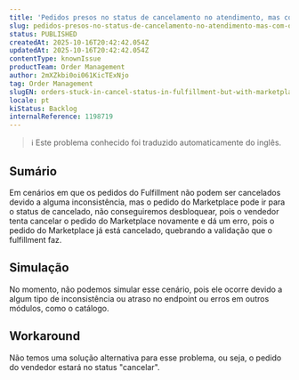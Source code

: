 ```yaml
---
title: 'Pedidos presos no status de cancelamento no atendimento, mas com o Marketplace cancelado.'
slug: pedidos-presos-no-status-de-cancelamento-no-atendimento-mas-com-o-marketplace-cancelado
status: PUBLISHED
createdAt: 2025-10-16T20:42:42.054Z
updatedAt: 2025-10-16T20:42:42.054Z
contentType: knownIssue
productTeam: Order Management
author: 2mXZkbi0oi061KicTExNjo
tag: Order Management
slugEN: orders-stuck-in-cancel-status-in-fulfillment-but-with-marketplace-canceled
locale: pt
kiStatus: Backlog
internalReference: 1198719
---
```


>ℹ️ Este problema conhecido foi traduzido automaticamente do inglês.

## Sumário


Em cenários em que os pedidos do Fulfillment não podem ser cancelados devido a alguma inconsistência, mas o pedido do Marketplace pode ir para o status de cancelado, não conseguiremos desbloquear, pois o vendedor tenta cancelar o pedido do Marketplace novamente e dá um erro, pois o pedido do Marketplace já está cancelado, quebrando a validação que o fulfillment faz.
## Simulação


No momento, não podemos simular esse cenário, pois ele ocorre devido a algum tipo de inconsistência ou atraso no endpoint ou erros em outros módulos, como o catálogo.
## Workaround


Não temos uma solução alternativa para esse problema, ou seja, o pedido do vendedor estará no status "cancelar".



